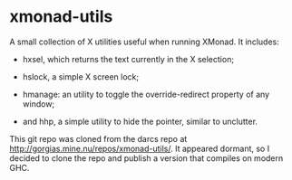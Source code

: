 xmonad-utils
============

A small collection of X utilities useful when running XMonad. It includes:

* hxsel, which returns the text currently in the X selection;

* hslock, a simple X screen lock;

* hmanage: an utility to toggle the override-redirect property of any window;

* and hhp, a simple utility to hide the pointer, similar to unclutter.

This git repo was cloned from the darcs repo at http://gorgias.mine.nu/repos/xmonad-utils/.
It appeared dormant, so I decided to clone the repo and publish a version that compiles on modern GHC.
